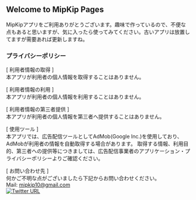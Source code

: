## Welcome to MipKip Pages

MipKipアプリをご利用ありがとうございます。趣味で作っているので、不便な点もあると思いますが、気に入ったら使ってみてください。古いアプリは放置してますが需要あれば更新しますね。



### プライバシーポリシー

[ 利用者情報の取得 ]  
本アプリが利用者の個人情報を取得することはありません。 

[ 利用者情報の利用 ]  
本アプリが利用者の個人情報を利用することはありません。 

[ 利用者情報の第三者提供 ]  
本アプリが利用者の個人情報を第三者へ提供することはありません。 

[ 使用ツール ]  
本アプリでは、広告配信ツールとしてAdMob(Google Inc.)を使用しており、AdMobが利用者の情報を自動取得する場合があります。 取得する情報、利用目的、第三者への提供等につきましては、広告配信事業者のアプリケーション・プライバシーポリシーよりご確認ください。 

[ お問い合わせ先 ]  
何かご不明な点がございましたら下記からお問い合わせください。  
Mail: [mipkip10@gmail.com](mailto:mipkip10@gmail.com)  
[![Twitter URL](https://img.shields.io/twitter/url/https/twitter.com/mip_kip.svg?style=social&label=Follow)](https://twitter.com/mip_kip)


